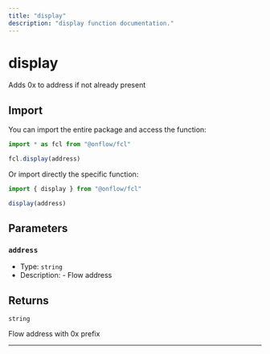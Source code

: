 ```yaml
---
title: "display"
description: "display function documentation."
---
```


<!-- THIS DOCUMENT IS AUTO-GENERATED FROM [onflow/fcl/../util-address/src/index.ts](https://github.com/onflow/fcl-js/tree/master/packages/fcl/../util-address/src/index.ts). DO NOT EDIT MANUALLY -->

# display

Adds 0x to address if not already present

## Import

You can import the entire package and access the function:

```typescript
import * as fcl from "@onflow/fcl"

fcl.display(address)
```

Or import directly the specific function:

```typescript
import { display } from "@onflow/fcl"

display(address)
```


## Parameters

### `address` 


- Type: `string`
- Description: - Flow address


## Returns

`string`


Flow address with 0x prefix

---